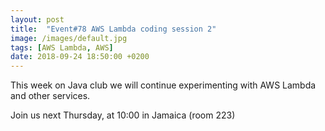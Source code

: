 ```yaml
---
layout: post
title:  "Event#78 AWS Lambda coding session 2"
image: /images/default.jpg
tags: [AWS Lambda, AWS]
date: 2018-09-24 18:50:00 +0200
---
```


This week on Java club we will continue experimenting with AWS Lambda and other services. []()

Join us next Thursday, at 10:00 in Jamaica (room 223)
